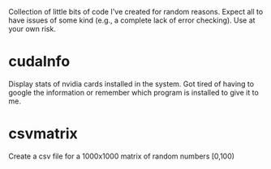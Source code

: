 Collection of little bits of code I've created for random reasons.  Expect all to have issues of some kind (e.g., a complete lack of error checking).  Use at your own risk.

cudaInfo
====================
Display stats of nvidia cards installed in the system.  Got tired of having to google the information or remember which program is installed to give it to me.

csvmatrix
====================
Create a csv file for a 1000x1000 matrix of random numbers [0,100)
